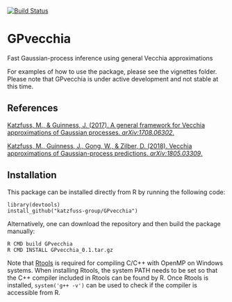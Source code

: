 [![Build Status](https://travis-ci.org/user/pkg.svg?branch=master)](https://travis-ci.org/katzfuss-group/GPvecchia)

# GPvecchia
Fast Gaussian-process inference using general Vecchia approximations

For examples of how to use the package, please see the vignettes folder. Please note that GPvecchia is under active development and not stable at this time.

## References
[Katzfuss, M., & Guinness, J. (2017). A general framework for Vecchia approximations of Gaussian processes. *arXiv:1708.06302*.](https://arxiv.org/abs/1708.06302)

[Katzfuss, M., Guinness, J., Gong, W., & Zilber, D. (2018). Vecchia approximations of Gaussian-process predictions. *arXiv:1805.03309*.](https://arxiv.org/abs/1805.03309)

## Installation
<!---To ensure that the algorithms run efficiently on your computer, we recommend installing the package by downloading the repo to a local folder, setting your R working directory to that folder, and then running the following code in R:
```{r}
library(GpGp); library(Matrix); library(RcppParallel)
library(parallel); library(sparseinv); library(fields)
for (nm in list.files('GPvecchia/R',pattern = "\\.[RrSsQq]$")) {
  cat(nm,":"); source(file.path('GPvecchia/R',nm)); cat("\n")
}
Rcpp::sourceCpp('GPvecchia/src/U_NZentries.cpp')
Rcpp::sourceCpp('GPvecchia/src/MaxMin.cpp')
```
--->
 
This package can be installed directly from R by running the following code:
```{r}
library(devtools)
install_github("katzfuss-group/GPvecchia")
```
Alternatively, one can download the repository and then build the package manually:
```{bash}
R CMD build GPvecchia
R CMD INSTALL GPvecchia_0.1.tar.gz
```

<!---
.tar.gz file from the main directory here and then run:
```{r}
install.packages("GPvecchia_0.1.tar.gz", repos = NULL, type = "source")
```
-->

Note that [Rtools](https://cran.r-project.org/bin/windows/Rtools/) is required for compiling C/C++ with OpenMP on Windows systems. When installing Rtools, the system PATH needs to be set so that the C++ compiler included in Rtools can be found by R. Once Rtools is installed, `system('g++ -v')` can be used to check if the compiler is accessible from R.

